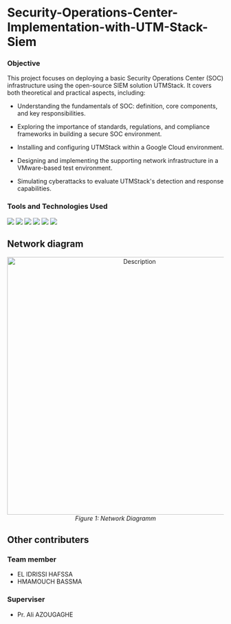 # Security-Operations-Center-Implementation-with-UTM-Stack-Siem
### Objective
This project focuses on deploying a basic Security Operations Center (SOC) infrastructure using the open-source SIEM solution UTMStack. It covers both theoretical and practical aspects, including:

- Understanding the fundamentals of SOC: definition, core components, and key responsibilities.

- Exploring the importance of standards, regulations, and compliance frameworks in building a secure SOC environment.

- Installing and configuring UTMStack within a Google Cloud environment.

- Designing and implementing the supporting network infrastructure in a VMware-based test environment.

- Simulating cyberattacks to evaluate UTMStack's detection and response capabilities.

### Tools and Technologies Used

<div>
  <img src="https://img.shields.io/badge/-UTMstack-000000?style=for-the-badge&logo=simple-icons&logoColor=white" />
  <img src="https://img.shields.io/badge/-VMware%20Workstation-607078?style=for-the-badge&logo=vmware&logoColor=white" />
  <img src="https://img.shields.io/badge/-PfSense-394050?style=for-the-badge&logo=pfsense&logoColor=white" />
  <img src="https://img.shields.io/badge/-Suricata-F44A3F?style=for-the-badge&logo=suricata&logoColor=white" />
  <img src="https://img.shields.io/badge/-Google%20Cloud-4285F4?style=for-the-badge&logo=googlecloud&logoColor=white" />
  <img src="https://img.shields.io/badge/-Syslog-000000?style=for-the-badge&logo=linux&logoColor=white" />
</div>



## Network diagram

<p align="center">
  <img src="https://github.com/user-attachments/assets/4ab0831d-0ecb-443a-9d20-71d87806b35c" alt="Description" width="600"/><br>
  <em>Figure 1: Network Diagramm  </em>
</p>

## Other contributers
 ### Team member 
- EL IDRISSI HAFSSA    
- HMAMOUCH BASSMA                                                                                     
 ### Superviser
- Pr. Ali AZOUGAGHE   


  
